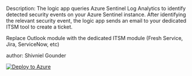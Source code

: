 Description: The logic app queries Azure Sentinel Log Analytics to identify detected security events on your Azure Sentinel instance. After identifying the relevant security event, the logic app sends an email to your dedicated ITSM tool to create a ticket.

Replace Outlook module with the dedicated ITSM module (Fresh Service, Jira, ServiceNow, etc)

author: Shivniel Gounder

[![Deploy to Azure](https://aka.ms/deploytoazurebutton)](https://portal.azure.com/#create/Microsoft.Template/uri/https%3A%2F%2Fraw.githubusercontent.com%2FShivniel%2FAzure%2Fmaster%2FAzure%2520Sentinel%2FAzure%2520Sentinel%2520Playbooks%2FITSM%2520Ticket%2Fazuredeploy.json)
